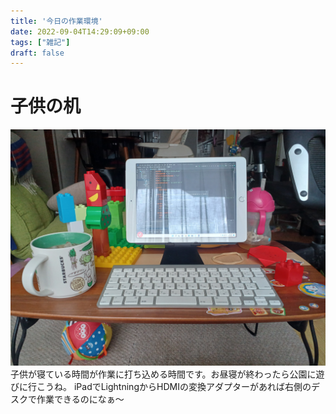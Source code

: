 ```yaml
---
title: '今日の作業環境'
date: 2022-09-04T14:29:09+09:00
tags: ["雑記"]
draft: false
---
```


# 子供の机
![](./images/today_workplase.jpg)
子供が寝ている時間が作業に打ち込める時間です。お昼寝が終わったら公園に遊びに行こうね。
iPadでLightningからHDMIの変換アダプターがあれば右側のデスクで作業できるのになぁ〜